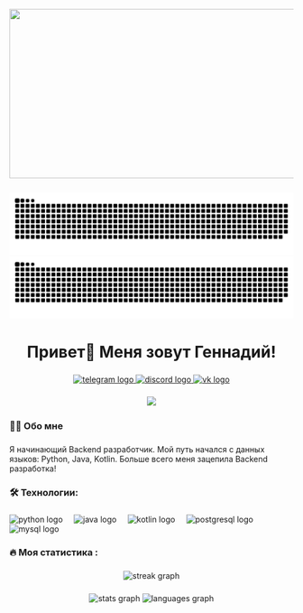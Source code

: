 <br clear="both">

<div align="center">
  <img height="300" width="600" src="https://user-images.githubusercontent.com/74038190/225813708-98b745f2-7d22-48cf-9150-083f1b00d6c9.gif"  />
</div>

###

![GitHub Snake Light](https://raw.githubusercontent.com/mojoee/mojoee/output/github-snake-what-you-didnt-say.svg#gh-light-mode-only)
![GitHub Snake Dark](https://raw.githubusercontent.com/mojoee/mojoee/output/github-snake-what-you-didnt-say.svg#gh-dark-mode-only)

###

<h1 align="center">Привет👋 Меня зовут Геннадий!</h1>

###

<div align="center">
  <a href="https://t.me/Akulenok12" target="_blank">
    <img src="https://img.shields.io/static/v1?message=Telegram&logo=telegram&label=&color=2CA5E0&logoColor=white&labelColor=&style=for-the-badge" height="25" alt="telegram logo"  />
  </a>
  <a href="https://discord.com/channels/@me/497446205455073280" target="_blank">
    <img src="https://img.shields.io/static/v1?message=Discord&logo=discord&label=&color=474A51&logoColor=white&labelColor=&style=for-the-badge" height="25" alt="discord logo"  />
  </a>
  <a href="https://vk.com/i_akulenok" target="_blank">
    <img src="https://img.shields.io/static/v1?message=Vk&logo=vk&label=&color=0000FF&logoColor=white&labelColor=&style=for-the-badge" height="25" alt="vk logo"  />
  </a>
</div>

###

<div align="center">
  <img src="https://visitor-badge.laobi.icu/badge?page_id=SpectreShark.SpectreShark&"  />
</div>

###

<h3 align="left">👩‍💻  Обо мне</h3>

###

<p align="left">Я начинающий Backend разработчик. Мой путь начался с данных языков: Python, Java, Kotlin. Больше всего меня зацепила Backend разработка!</p>

###

<h3 align="left">🛠 Технологии:</h3>

###

<div align="left">
  <img src="https://skillicons.dev/icons?i=py" height="40" alt="python logo"  />
  <img width="12" />
  <img src="https://skillicons.dev/icons?i=java" height="40" alt="java logo"  />
  <img width="12" />
  <img src="https://skillicons.dev/icons?i=kotlin" height="40" alt="kotlin logo"  />
  <img width="12" />
  <img src="https://skillicons.dev/icons?i=postgres" height="40" alt="postgresql logo"  />
  <img width="12" />
  <img src="https://skillicons.dev/icons?i=mysql" height="40" alt="mysql logo"  />
  <img width="12" />
</div>

###

<h3 align="left">🔥   Моя статистика :</h3>

###

<div align="center">
  <img src="https://streak-stats.demolab.com?user=SpectreShark&locale=en&mode=daily&theme=dark&hide_border=false&border_radius=5&order=3" height="220" alt="streak graph"  />
</div>

###

<div align="center">
  <img src="https://github-readme-stats.vercel.app/api?username=SpectreShark&hide_title=false&hide_rank=false&show_icons=true&include_all_commits=true&count_private=true&disable_animations=false&theme=dracula&locale=en&hide_border=false&order=1" height="150" alt="stats graph"  />
  <img src="https://github-readme-stats.vercel.app/api/top-langs?username=SpectreShark&locale=en&hide_title=false&layout=compact&card_width=320&langs_count=5&theme=dracula&hide_border=false&order=2" height="150" alt="languages graph"  />
</div>

###
